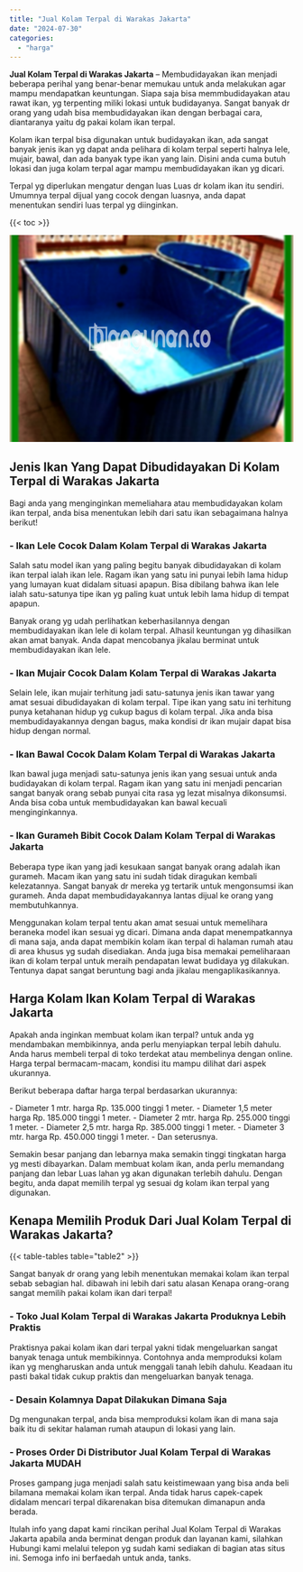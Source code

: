 ```yaml
---
title: "Jual Kolam Terpal di Warakas Jakarta"
date: "2024-07-30"
categories: 
  - "harga"
---
```


**Jual Kolam Terpal di Warakas Jakarta** – Membudidayakan ikan menjadi beberapa perihal yang benar-benar memukau untuk anda melakukan agar mampu mendapatkan keuntungan. Siapa saja bisa memmbudidayakan atau rawat ikan, yg terpenting miliki lokasi untuk budidayanya. Sangat banyak dr orang yang udah bisa membudidayakan ikan dengan berbagai cara, diantaranya yaitu dg pakai kolam ikan terpal.

Kolam ikan terpal bisa digunakan untuk budidayakan ikan, ada sangat banyak jenis ikan yg dapat anda pelihara di kolam terpal seperti halnya lele, mujair, bawal, dan ada banyak type ikan yang lain. Disini anda cuma butuh lokasi dan juga kolam terpal agar mampu membudidayakan ikan yg dicari.

Terpal yg diperlukan mengatur dengan luas Luas dr kolam ikan itu sendiri. Umumnya terpal dijual yang cocok dengan luasnya, anda dapat menentukan sendiri luas terpal yg diinginkan.

{{< toc >}}

![Jual Kolam Terpal di Warakas Jakarta](/images/jual-kolam-terpal-26.png)

## Jenis Ikan Yang Dapat Dibudidayakan Di Kolam Terpal di Warakas Jakarta

Bagi anda yang menginginkan memeliahara atau membudidayakan kolam ikan terpal, anda bisa menentukan lebih dari satu ikan sebagaimana halnya berikut!

### \- Ikan Lele Cocok Dalam Kolam Terpal di Warakas Jakarta

Salah satu model ikan yang paling begitu banyak dibudidayakan di kolam ikan terpal ialah ikan lele. Ragam ikan yang satu ini punyai lebih lama hidup yang lumayan kuat didalam situasi apapun. Bisa dibilang bahwa ikan lele ialah satu-satunya tipe ikan yg paling kuat untuk lebih lama hidup di tempat apapun.

Banyak orang yg udah perlihatkan keberhasilannya dengan membudidayakan ikan lele di kolam terpal. Alhasil keuntungan yg dihasilkan akan amat banyak. Anda dapat mencobanya jikalau berminat untuk membudidayakan ikan lele.

### \- Ikan Mujair Cocok Dalam Kolam Terpal di Warakas Jakarta

Selain lele, ikan mujair terhitung jadi satu-satunya jenis ikan tawar yang amat sesuai dibudidayakan di kolam terpal. Tipe ikan yang satu ini terhitung punya ketahanan hidup yg cukup bagus di kolam terpal. Jika anda bisa membudidayakannya dengan bagus, maka kondisi dr ikan mujair dapat bisa hidup dengan normal.

### \- Ikan Bawal Cocok Dalam Kolam Terpal di Warakas Jakarta

Ikan bawal juga menjadi satu-satunya jenis ikan yang sesuai untuk anda budidayakan di kolam terpal. Ragam ikan yang satu ini menjadi pencarian sangat banyak orang sebab punyai cita rasa yg lezat misalnya dikonsumsi. Anda bisa coba untuk membudidayakan kan bawal kecuali menginginkannya.

### \- Ikan Gurameh Bibit Cocok Dalam Kolam Terpal di Warakas Jakarta

Beberapa type ikan yang jadi kesukaan sangat banyak orang adalah ikan gurameh. Macam ikan yang satu ini sudah tidak diragukan kembali kelezatannya. Sangat banyak dr mereka yg tertarik untuk mengonsumsi ikan gurameh. Anda dapat membudidayakannya lantas dijual ke orang yang membutuhkannya.

Menggunakan kolam terpal tentu akan amat sesuai untuk memelihara beraneka model ikan sesuai yg dicari. Dimana anda dapat menempatkannya di mana saja, anda dapat membikin kolam ikan terpal di halaman rumah atau di area khusus yg sudah disediakan. Anda juga bisa memakai pemeliharaan ikan di kolam terpal untuk meraih pendapatan lewat budidaya yg dilakukan. Tentunya dapat sangat beruntung bagi anda jikalau mengaplikasikannya.

## Harga Kolam Ikan Kolam Terpal di Warakas Jakarta

Apakah anda inginkan membuat kolam ikan terpal? untuk anda yg mendambakan membikinnya, anda perlu menyiapkan terpal lebih dahulu. Anda harus membeli terpal di toko terdekat atau membelinya dengan online. Harga terpal bermacam-macam, kondisi itu mampu dilihat dari aspek ukurannya.

Berikut beberapa daftar harga terpal berdasarkan ukurannya:

\- Diameter 1 mtr. harga Rp. 135.000 tinggi 1 meter. - Diameter 1,5 meter harga Rp. 185.000 tinggi 1 meter. - Diameter 2 mtr. harga Rp. 255.000 tinggi 1 meter. - Diameter 2,5 mtr. harga Rp. 385.000 tinggi 1 meter. - Diameter 3 mtr. harga Rp. 450.000 tinggi 1 meter. - Dan seterusnya.

Semakin besar panjang dan lebarnya maka semakin tinggi tingkatan harga yg mesti dibayarkan. Dalam membuat kolam ikan, anda perlu memandang panjang dan lebar Luas lahan yg akan digunakan terlebih dahulu. Dengan begitu, anda dapat memilih terpal yg sesuai dg kolam ikan terpal yang digunakan.

## Kenapa Memilih Produk Dari Jual Kolam Terpal di Warakas Jakarta?

{{< table-tables table="table2" >}}

Sangat banyak dr orang yang lebih menentukan memakai kolam ikan terpal sebab sebagian hal. dibawah ini lebih dari satu alasan Kenapa orang-orang sangat memilih pakai kolam ikan dari terpal!

### \- Toko Jual Kolam Terpal di Warakas Jakarta Produknya Lebih Praktis

Praktisnya pakai kolam ikan dari terpal yakni tidak mengeluarkan sangat banyak tenaga untuk membikinnya. Contohnya anda memproduksi kolam ikan yg mengharuskan anda untuk menggali tanah lebih dahulu. Keadaan itu pasti bakal tidak cukup praktis dan mengeluarkan banyak tenaga.

### \- Desain Kolamnya Dapat Dilakukan Dimana Saja

Dg mengunakan terpal, anda bisa memproduksi kolam ikan di mana saja baik itu di sekitar halaman rumah ataupun di lokasi yang lain.

### \- Proses Order Di Distributor Jual Kolam Terpal di Warakas Jakarta MUDAH

Proses gampang juga menjadi salah satu keistimewaan yang bisa anda beli bilamana memakai kolam ikan terpal. Anda tidak harus capek-capek didalam mencari terpal dikarenakan bisa ditemukan dimanapun anda berada.

Itulah info yang dapat kami rincikan perihal Jual Kolam Terpal di Warakas Jakarta apabila anda berminat dengan produk dan layanan kami, silahkan Hubungi kami melalui telepon yg sudah kami sediakan di bagian atas situs ini. Semoga info ini berfaedah untuk anda, tanks.
